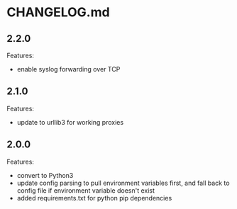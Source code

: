 # CHANGELOG.md

## 2.2.0
Features:
  - enable syslog forwarding over TCP

## 2.1.0

Features:
  - update to urllib3 for working proxies

## 2.0.0

Features:
  - convert to Python3
  - update config parsing to pull environment variables first, and fall back to config file if environment variable doesn't exist
  - added requirements.txt for python pip dependencies